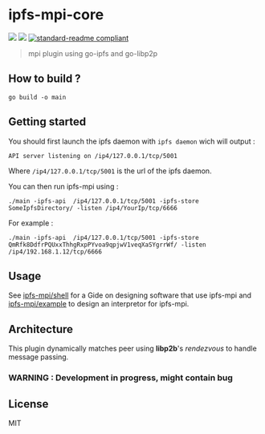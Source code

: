 # ipfs-mpi-core

[![](https://img.shields.io/badge/project-IPFS-blue.svg?style=flat-square)](https://ipfs.io/)
[![](https://img.shields.io/badge/freenode-%23ipfs-blue.svg?style=flat-square)](http://webchat.freenode.net/?channels=%23ipfs)
[![standard-readme compliant](https://img.shields.io/badge/standard--readme-OK-green.svg?style=flat-square)](https://github.com/RichardLitt/standard-readme)

> mpi plugin using go-ipfs and go-libp2p

## How to build ?

```
go build -o main
```

## Getting started

You should first launch the ipfs daemon with `ipfs daemon` wich will output :

```
API server listening on /ip4/127.0.0.1/tcp/5001
```

Where `/ip4/127.0.0.1/tcp/5001` is the url of the ipfs daemon.

You can then run ipfs-mpi using :

```
./main -ipfs-api  /ip4/127.0.0.1/tcp/5001 -ipfs-store SomeIpfsDirectory/ -listen /ip4/YourIp/tcp/6666
```

For example :

```
./main -ipfs-api  /ip4/127.0.0.1/tcp/5001 -ipfs-store QmRfk8DdfrPQUxxThhgRxpPYvoa9qpjwV1veqXaSYgrrWf/ -listen /ip4/192.168.1.12/tcp/6666
```

## Usage

See [ipfs-mpi/shell](../shell) for a Gide on designing software that use ipfs-mpi and [ipfs-mpi/example](../example) to design an interpretor for ipfs-mpi.

## Architecture

This plugin dynamically matches peer using __libp2b__'s _rendezvous_ to handle message passing.

### WARNING : Development in progress, might contain bug

## License

MIT
